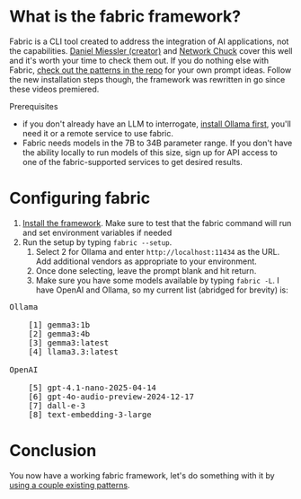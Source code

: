# What is the fabric framework?

Fabric is a CLI tool created to address the integration of AI applications, not the capabilities. [Daniel Miessler (creator)](https://www.youtube.com/watch?v=wPEyyigh10g) and [Network Chuck](https://www.youtube.com/watch?v=UbDyjIIGaxQ) cover this well and it's worth your time to check them out. If you do nothing else with Fabric, [check out the patterns in the repo](https://github.com/danielmiessler/fabric/tree/main/patterns) for your own prompt ideas. Follow the new installation steps though, the framework was rewritten in go since these videos premiered.

Prerequisites 
- if you don't already have an LLM to interrogate, [install Ollama first](/ollama_basics/), you'll need it or a remote service to use fabric.
- Fabric needs models in the 7B to 34B parameter range. If you don't have the ability locally to run models of this size, sign up for API access to one of the fabric-supported services to get desired results.
# Configuring fabric

1. [Install the framework](https://github.com/danielmiessler/fabric?tab=readme-ov-file#Installation). Make sure to test that the fabric command will run and set environment variables if needed
2. Run the setup by typing `fabric --setup`.
   1. Select 2 for Ollama and enter `http://localhost:11434` as the URL. Add additional vendors as appropriate to your environment.
   2. Once done selecting, leave the prompt blank and hit return.
   3. Make sure you have some models available by typing `fabric -L`. I have OpenAI and Ollama, so my current list (abridged for brevity) is:
<pre>Ollama

	[1]	gemma3:1b
	[2]	gemma3:4b
	[3]	gemma3:latest
	[4]	llama3.3:latest

OpenAI

	[5]	gpt-4.1-nano-2025-04-14
	[6]	gpt-4o-audio-preview-2024-12-17
	[7]	dall-e-3
	[8]	text-embedding-3-large</pre>

# Conclusion

You now have a working fabric framework, let's do something with it by [using a couple existing patterns](/fabric/existing_patterns.md). 